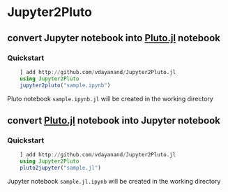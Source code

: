# Jupyter2Pluto
## convert Jupyter notebook into [Pluto.jl](https://github.com/fonsp/Pluto.jl) notebook
### Quickstart
``` julia
    ] add http://github.com/vdayanand/Jupyter2Pluto.jl
    using Jupyter2Pluto
    jupyter2pluto("sample.ipynb")
```
Pluto notebook `sample.ipynb.jl` will be created in the working directory

## convert [Pluto.jl](https://github.com/fonsp/Pluto.jl) notebook into Jupyter notebook
### Quickstart
``` julia
    ] add http://github.com/vdayanand/Jupyter2Pluto.jl
    using Jupyter2Pluto
    pluto2jupyter("sample.jl")
```
Jupyter notebook `sample.jl.ipynb` will be created in the working directory
